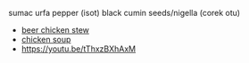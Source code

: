 sumac
urfa pepper (isot)
black cumin seeds/nigella (corek otu)

- [beer chicken stew](https://www.youtube.com/watch?v=uRFWnL1tg7o)
- [chicken soup](https://www.youtube.com/watch?v=xudhMRXvJI0)
- https://youtu.be/tThxzBXhAxM